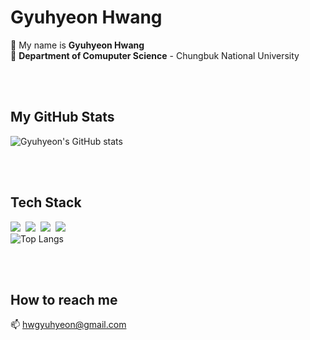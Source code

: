 # Gyuhyeon Hwang
🧑 My name is **Gyuhyeon Hwang** <br/>
🌱 **Department of Comuputer Science** - Chungbuk National University

<br/><br/>

## My GitHub Stats
![Gyuhyeon's GitHub stats](https://github-readme-stats.vercel.app/api?username=hgyuhyeon&show_icons=true&theme=nightowl)

<br/><br/>

## Tech Stack
<!--
https://simpleicons.org
<img src="https://img.shields.io/badge/쓰고자하는_텍스트-컬러코드?style=flat-square&logo=simpleicons에서_아이콘이름&logoColor=white"/></a>&nbsp 
-->

<img src="https://img.shields.io/badge/C++-00599C?style=flat-square&logo=C%2B%2B&logoColor=white"/></a>&nbsp;
<img src="https://img.shields.io/badge/Python-3766AB?style=flat-square&logo=Python&logoColor=white"/></a>&nbsp;
<img src="https://img.shields.io/badge/Django-092E20?style=flat-square&logo=Django&logoColor=white"/></a>&nbsp;
<img src="https://img.shields.io/badge/AWS-232F3E?style=flat-square&logo=Amazon AWS&logoColor=white"/></a>&nbsp;
<br/>
![Top Langs](https://github-readme-stats.vercel.app/api/top-langs/?username=hgyuhyeon&langs_count=8&layout=compact&theme=nightowl)

<br/><br/>

## How to reach me
📫 hwgyuhyeon@gmail.com


<!--
**hgyuhyeon/hgyuhyeon** is a ✨ _special_ ✨ repository because its `README.md` (this file) appears on your GitHub profile.

Here are some ideas to get you started:

- 🔭 I’m currently working on ...
- 🌱 I’m currently learning ...
- 👯 I’m looking to collaborate on ...
- 🤔 I’m looking for help with ...
- 💬 Ask me about ...
- 📫 How to reach me: ...
- 😄 Pronouns: ...
- ⚡ Fun fact: ...
-->

